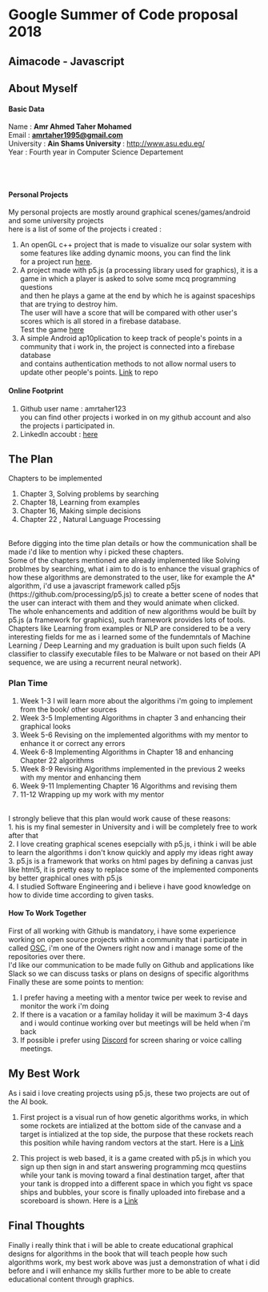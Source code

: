 # Google Summer of Code proposal 2018

## Aimacode - Javascript

## About Myself
#### Basic Data

Name : <b> Amr Ahmed Taher Mohamed </b> <br>
Email : <b> amrtaher1995@gmail.com </b> <br>
University : <b> Ain Shams University </b> : http://www.asu.edu.eg/ <br>
Year : Fourth year in Computer Science Departement <br>

<br><br>

#### Personal Projects
My personal projects are mostly around graphical scenes/games/android and some university projects <br>
here is a list of some of the projects i created :
1. An openGL c++ project that is made to visualize our solar system with some features like adding dynamic moons, you can find the link <br>
for a project run <a href="https://www.youtube.com/watch?v=cSYD7hUOuoc&t=2s">here</a>.
2. A project made with p5.js (a processing library used for graphics), it is a game in which a player is asked to solve some mcq programming questions <br> and then he plays a game at the end by which he is against spaceships that are trying to destroy him.<br>
The user will have a score that will be compared with other user's scores which is all stored in a firebase database. <br>
Test the game [here](https://github.com/Open-Source-Community/TanksAlgo)
3. A simple Android ap10plication to keep track of people's points in a community that i work in, the project is connected into a firebase database <br> and contains authentication methods to not allow normal users to update other people's points. [Link](https://github.com/Open-Source-Community/MohsensManager) to repo

#### Online Footprint
1. Github user name : amrtaher123
<br> you can find other projects i worked in on my github account and also the projects i participated in.
2. LinkedIn accoubt : [here](https://www.linkedin.com/in/amr-taher-442228140/)

## The Plan
Chapters to be implemented <br>
1. Chapter 3, Solving problems by searching
2. Chapter 18, Learning from examples
3. Chapter 16, Making simple decisions
4. Chapter 22 , Natural Language Processing
<br>
Before digging into the time plan details or how the communication shall be made i'd like to mention why i picked these chapters.<br>
Some of the chapters mentioned are already implemented like Solving problmes by searching, what i aim to do is to enhance the visual 
graphics of how these algorithms are demonstrated to the user, like for example the A* algorithm, i'd use a javascript framework called 
   p5js (https://github.com/processing/p5.js) to create a better scene of nodes that the user can interact with them and they would animate when clicked.<br>
The whole enhancements and addition of new algorithms would be built by p5.js (a framework for graphics), such framework provides lots of tools.<br>
Chapters like Learning from examples or NLP are considered to be a very interesting fields for me as i learned some of the fundemntals of Machine Learning / Deep Learning and my graduation is built upon such fields (A classifier to classify executable files to be Malware or not based on their API sequence, we are using a recurrent neural network).<br>
 
### Plan Time
1. Week 1-3 I will learn more about the algorithms i'm going to implement from the book/ other sources
2. Week 3-5 Implementing Algorithms in chapter 3 and enhancing their graphical looks
3. Week 5-6 Revising on the implemented algorithms with my mentor to enhance it or correct any errors
4. Week 6-8 Implementing Algorithms in Chapter 18 and enhancing Chapter 22 algorithms
5. Week 8-9 Revising Algorithms implemented in the previous 2 weeks with my mentor and enhancing them
6. Week 9-11 Implementing Chapter 16 Algorithms and revising them 
7. 11-12 Wrapping up my work with my mentor

<br>
 I strongly believe that this plan would work cause of these reasons:<br>
1.  his is my final semester in University and i will be completely free to work after that <br>
2. I love creating graphical scenes esepcially with p5.js, i think i will be able to learn the algorithms i don't know quickly and apply my ideas right away <br>
3. p5.js is a framework that works on html pages by defining a canvas just like html5, it is pretty easy to replace some of the implemented components by better graphical ones with p5.js <br>
4. I studied Software Engineering and i believe i have good knowledge on how to divide time according to given tasks.<br>


#### How To Work Together 
First of all working with Github is mandatory, i have some experience working on open source projects within a community that i participate in called [OSC](https://github.com/Open-Source-Community), i'm one of the Owners right now and i manage some of the repositories over there. <br>
I'd like our communication to be made fully on Github and applications like Slack so we can discuss tasks or plans on designs of specific algorithms <br>
Finally these are some points to mention:
1. I prefer having a meeting with a mentor twice per week to revise and monitor the work i'm doing
2. If there is a vacation or a familay holiday it will be maximum 3-4 days and i would continue working over but meetings will be held when i'm back 
3. If possible i prefer using [Discord](https://discordapp.com/) for screen sharing or voice calling meetings.


## My Best Work
As i said i love creating projects using p5.js, 
these two projects are out of the AI book.

1. First project is a visual run of how genetic algorithms works, in which some rockets are intialized at the bottom side of the canvase
and a target is intialized at the top side, the purpose that these rockets reach this position while having random vectors at the start. Here is a [Link](https://github.com/amrtaher1234/Genetic-Algorithm-Fun-with-p5.js)

2. This project is web based, it is a game created with p5.js in which you sign up then sign in and start answering programming mcq questiins while your tank is moving toward a final destination target, after that your tank is dropped into a different space in which you fight vs space ships and bubbles, your score is finally uploaded into firebase and a scoreboard is shown. Here is a [Link](https://github.com/amrtaher1234/TanksAlgo)

## Final Thoughts
Finally i really think that i will be able to create educational graphical designs for algorithms in the book that will teach people how
such algorithms work, my best work above was just a demonstration of what i did before and i will enhance my skills further more to be able to create educational content through graphics.
